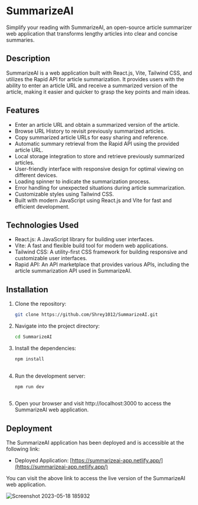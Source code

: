 # SummarizeAI

Simplify your reading with SummarizeAI, an open-source article summarizer web application that transforms lengthy articles into clear and concise summaries.

## Description

SummarizeAI is a web application built with React.js, Vite, Tailwind CSS, and utilizes the Rapid API for article summarization. 
It provides users with the ability to enter an article URL and receive a summarized version of the article, making it easier and quicker to grasp the key points and main ideas.

## Features

- Enter an article URL and obtain a summarized version of the article.
- Browse URL History to revisit previously summarized articles.
- Copy summarized article URLs for easy sharing and reference.
- Automatic summary retrieval from the Rapid API using the provided article URL.
- Local storage integration to store and retrieve previously summarized articles.
- User-friendly interface with responsive design for optimal viewing on different devices.
- Loading spinner to indicate the summarization process.
- Error handling for unexpected situations during article summarization.
- Customizable styles using Tailwind CSS.
- Built with modern JavaScript using React.js and Vite for fast and efficient development.

## Technologies Used

- React.js: A JavaScript library for building user interfaces.
- Vite: A fast and flexible build tool for modern web applications.
- Tailwind CSS: A utility-first CSS framework for building responsive and customizable user interfaces.
- Rapid API: An API marketplace that provides various APIs, including the article summarization API used in SummarizeAI.

## Installation

1. Clone the repository:
   ```bash
   git clone https://github.com/Shrey1012/SummarizeAI.git
   
2. Navigate into the project directory:
   ```bash
   cd SummarizeAI
   
3. Install the dependencies:
   ```bash
   npm install
 
 4. Run the development server:
    ```bash
    npm run dev
   
 5. Open your browser and visit http://localhost:3000 to access the SummarizeAI web application.
   
## Deployment

The SummarizeAI application has been deployed and is accessible at the following link:

- Deployed Application: [https://summarizeai-app.netlify.app/](https://summarizeai-app.netlify.app/)

You can visit the above link to access the live version of the SummarizeAI web application.


![Screenshot 2023-05-18 185932](https://github.com/Shrey1012/SummarizeAI/assets/91370582/9fd3158b-7737-47dc-bdb0-67870fef672d)
